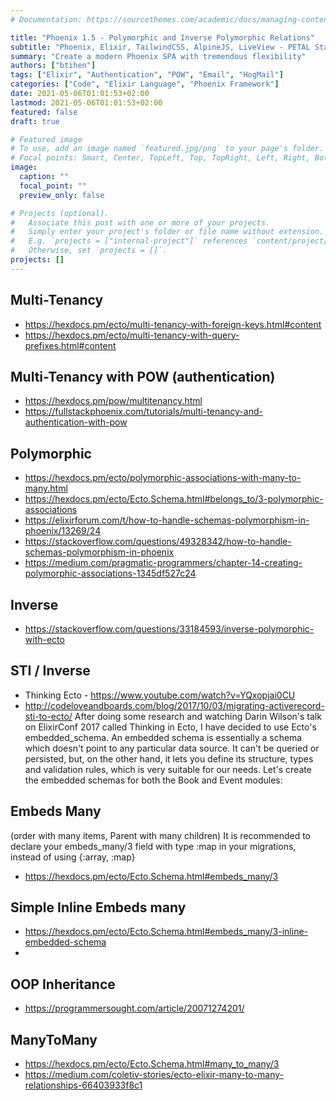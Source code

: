 ```yaml
---
# Documentation: https://sourcethemes.com/academic/docs/managing-content/

title: "Phoenix 1.5 - Polymorphic and Inverse Polymorphic Relations"
subtitle: "Phoenix, Elixir, TailwindCSS, AlpineJS, LiveView - PETAL Stack"
summary: "Create a modern Phoenix SPA with tremendous flexibility"
authors: ["btihen"]
tags: ["Elixir", "Authentication", "POW", "Email", "HogMail"]
categories: ["Code", "Elixir Language", "Phoenix Framework"]
date: 2021-05-06T01:01:53+02:00
lastmod: 2021-05-06T01:01:53+02:00
featured: false
draft: true

# Featured image
# To use, add an image named `featured.jpg/png` to your page's folder.
# Focal points: Smart, Center, TopLeft, Top, TopRight, Left, Right, BottomLeft, Bottom, BottomRight.
image:
  caption: ""
  focal_point: ""
  preview_only: false

# Projects (optional).
#   Associate this post with one or more of your projects.
#   Simply enter your project's folder or file name without extension.
#   E.g. `projects = ["internal-project"]` references `content/project/deep-learning/index.md`.
#   Otherwise, set `projects = []`.
projects: []
---
```


## Multi-Tenancy

* https://hexdocs.pm/ecto/multi-tenancy-with-foreign-keys.html#content
* https://hexdocs.pm/ecto/multi-tenancy-with-query-prefixes.html#content


## Multi-Tenancy with POW (authentication)

* https://hexdocs.pm/pow/multitenancy.html
* https://fullstackphoenix.com/tutorials/multi-tenancy-and-authentication-with-pow

## Polymorphic

* https://hexdocs.pm/ecto/polymorphic-associations-with-many-to-many.html
* https://hexdocs.pm/ecto/Ecto.Schema.html#belongs_to/3-polymorphic-associations
* https://elixirforum.com/t/how-to-handle-schemas-polymorphism-in-phoenix/13269/24
* https://stackoverflow.com/questions/49328342/how-to-handle-schemas-polymorphism-in-phoenix
* https://medium.com/pragmatic-programmers/chapter-14-creating-polymorphic-associations-1345df527c24

## Inverse

* https://stackoverflow.com/questions/33184593/inverse-polymorphic-with-ecto

## STI / Inverse

* Thinking Ecto - https://www.youtube.com/watch?v=YQxopjai0CU
* http://codeloveandboards.com/blog/2017/10/03/migrating-activerecord-sti-to-ecto/
After doing some research and watching Darin Wilson's talk on ElixirConf 2017 called Thinking in Ecto, I have decided to use Ecto's embedded_schema. An embedded schema is essentially a schema which doesn't point to any particular data source. It can't be queried or persisted, but, on the other hand, it lets you define its structure, types and validation rules, which is very suitable for our needs. Let's create the embedded schemas for both the Book and Event modules:

## Embeds Many

(order with many items, Parent with many children)
It is recommended to declare your embeds_many/3 field with type :map in your migrations, instead of using {:array, :map}

* https://hexdocs.pm/ecto/Ecto.Schema.html#embeds_many/3


## Simple Inline Embeds many

* https://hexdocs.pm/ecto/Ecto.Schema.html#embeds_many/3-inline-embedded-schema
*

## OOP Inheritance

* https://programmersought.com/article/20071274201/


## ManyToMany

* https://hexdocs.pm/ecto/Ecto.Schema.html#many_to_many/3
* https://medium.com/coletiv-stories/ecto-elixir-many-to-many-relationships-66403933f8c1
